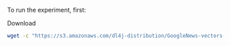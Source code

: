 To run the experiment, first:

Download 

```bash
wget -c "https://s3.amazonaws.com/dl4j-distribution/GoogleNews-vectors-negative300.bin.gz"
```
